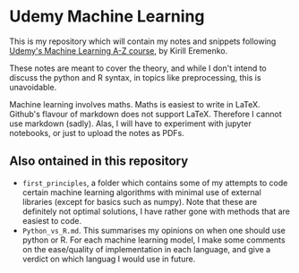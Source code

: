 # Udemy Machine Learning

This is my repository which will contain my notes and snippets following [Udemy's Machine Learning A-Z course](https://www.udemy.com/machinelearning/learn/v4/overview), by Kirill Eremenko.

These notes are meant to cover the theory, and while I don't intend to discuss the python and R syntax, in topics like preprocessing, this is unavoidable.

Machine learning involves maths. Maths is easiest to write in LaTeX. Github's flavour of markdown does not support LaTeX. Therefore I cannot use markdown (sadly). Alas, I will have to experiment with jupyter notebooks, or just to upload the notes as PDFs.

## Also ontained in this repository

- `first_principles`, a folder which contains some of my attempts to code certain machine learning algorithms with minimal use of external libraries (except for basics such as numpy). Note that these are definitely not optimal solutions, I have rather gone with methods that are easiest to code.
- `Python_vs_R.md`. This summarises my opinions on when one should use python or R. For each machine learning model, I make some comments on the ease/quality of implementation in each language, and give a verdict on which languag I would use in future. 
